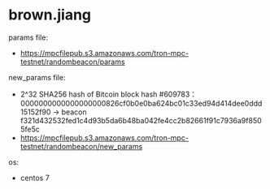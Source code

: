 # brown.jiang

params file:
* https://mpcfilepub.s3.amazonaws.com/tron-mpc-testnet/randombeacon/params

new_params file:
* 2^32 SHA256 hash of Bitcoin block hash #609783：0000000000000000000826cf0b0e0ba624bc01c33ed94d414dee0ddd15152f90 -> beacon f321d432532fed1c4d93b5da6b48ba042fe4cc2b82661f91c7936a9f8505fe5c
* https://mpcfilepub.s3.amazonaws.com/tron-mpc-testnet/randombeacon/new_params

os: 
* centos 7

